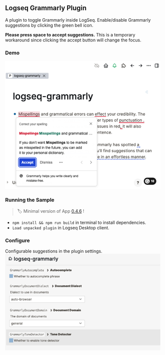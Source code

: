 ## Logseq Grammarly Plugin

A plugin to toggle Grammarly inside LogSeq. Enable/disable Grammarly suggestions by clicking the green bell icon.

**Please press space to accept suggestions.**
This is a temporary workaround since clicking the accept button will change the focus.

### Demo

![demo](./demo.png)

### Running the Sample

> 🏷 Minimal version of App [0.4.6](https://github.com/logseq/logseq/releases/tag/0.4.6) !

- `npm install && npm run build` in terminal to install dependencies.
- `Load unpacked plugin` in Logseq Desktop client.

### Configure
Configurable suggestions in the plugin settings.
![config](./config.png)

